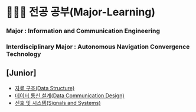# 👨🏻‍💻 전공 공부(Major-Learning)
### Major : Information and Communication Engineering
### Interdisciplinary Major : Autonomous Navigation Convergence Technology
## [Junior]
- [자료 구조(Data Structure)](https://github.com/junzer0/CBNU-Major/tree/a9e0dd0406da1e2a3f523491384e19333a39f7b3/Data%20Structure)
- [데이터 통신 설계(Data Communication Design)](https://github.com/junzer0/CBNU-Major/tree/9fa220a46ad554d02c090f8d7673cf501e489c56/Data-Communication-Design)
- [신호 및 시스템(Signals and Systems)](https://github.com/junzer0/CBNU-Major/tree/63bd302a1ac4d80eaa782d6335ec403e11eec8f0/Signals%20and%20Systems)
